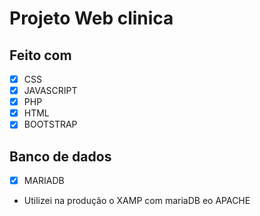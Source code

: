 # Projeto Web clinica 

## Feito com
- [x] CSS
- [x] JAVASCRIPT
- [x] PHP
- [x] HTML
- [x] BOOTSTRAP

## Banco de dados
- [X] MARIADB

- Utilizei na produção o XAMP com mariaDB eo APACHE
